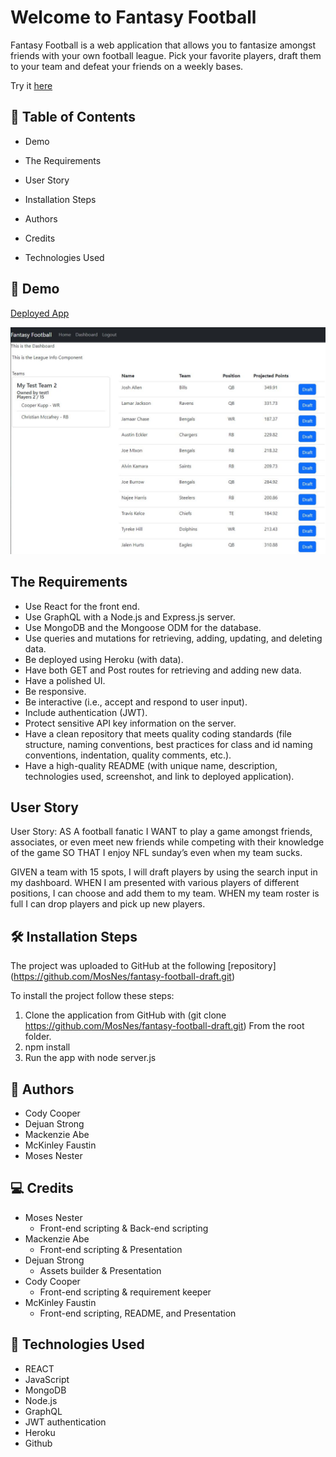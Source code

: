 # Welcome to Fantasy Football

Fantasy Football is a web application that allows you to fantasize amongst friends with your own football league. Pick your favorite players, draft them to your team and defeat your friends on a weekly bases.

Try it [here](https://fantasy-football-draft-app.herokuapp.com/)


## 🧐 Table of Contents

- Demo

- The Requirements

- User Story

- Installation Steps

- Authors

- Credits

- Technologies Used

## 🚀 Demo

[Deployed App](https://fantasy-football-draft-app.herokuapp.com/)

![screenshot](assets/Screenshot1.JPG)


## The Requirements
- Use React for the front end.
- Use GraphQL with a Node.js and Express.js server.
- Use MongoDB and the Mongoose ODM for the database.
- Use queries and mutations for retrieving, adding, updating, and deleting data.
- Be deployed using Heroku (with data).
- Have both GET and Post routes for retrieving and adding new data.
- Have a polished UI.
- Be responsive.
- Be interactive (i.e., accept and respond to user input).
- Include authentication (JWT).
- Protect sensitive API key information on the server.
- Have a clean repository that meets quality coding standards (file structure, naming conventions, best practices for class and id naming conventions, indentation, quality comments, etc.).
- Have a high-quality README (with unique name, description, technologies used, screenshot, and link to deployed application).

## User Story
User Story:
AS A football fanatic I WANT to play a game amongst friends, associates, or even meet new friends while competing with their knowledge of the game SO THAT I enjoy NFL sunday’s even when my team sucks.

GIVEN a team with 15 spots, I will draft players by using the search input in my dashboard. WHEN I am presented with various players of different positions, I can choose and  add them to my team. WHEN my team roster is full I can drop players and pick up new  players. 


## 🛠️ Installation Steps
The project was uploaded to GitHub at the following [repository] (https://github.com/MosNes/fantasy-football-draft.git)

To install the project follow these steps:

1. Clone the application from GitHub with (git clone https://github.com/MosNes/fantasy-football-draft.git) From the root folder.
1. npm install
1. Run the app with node server.js

## 🌟 Authors
- Cody Cooper
- Dejuan Strong
- Mackenzie Abe
- McKinley Faustin
- Moses Nester

## 💻 Credits
- Moses Nester
  - Front-end scripting & Back-end scripting
- Mackenzie Abe
  - Front-end scripting & Presentation 
- Dejuan Strong
  - Assets builder & Presentation
- Cody Cooper
  - Front-end scripting & requirement keeper
- McKinley Faustin
  - Front-end scripting, README, and Presentation 


## 🍰 Technologies Used
- REACT
- JavaScript
- MongoDB
- Node.js
- GraphQL
- JWT authentication
- Heroku
- Github
